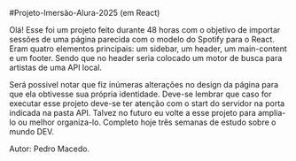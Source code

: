 #Projeto-Imersão-Alura-2025 (em React)

Olá! Esse foi um projeto feito durante 48 horas com o objetivo de importar sessões de uma página
parecida com o modelo do Spotify para o React. Eram quatro elementos principais: um sidebar, um header,
um main-content e um footer. Sendo que no header seria colocado um motor de busca para artistas de uma 
API local. 

Será possivel notar que fiz inúmeras alterações no design da página para que ela obtivesse sua própria 
identidade. Deve-se lembrar que caso for executar esse projeto deve-se ter atenção com o start do servidor 
na porta indicada na pasta API. Talvez no futuro eu volte a esse projeto para amplia-lo ou melhor organiza-lo.
Completo hoje três semanas de estudo sobre o mundo DEV. 

Autor: Pedro Macedo. 